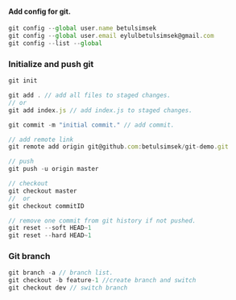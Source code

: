 #### Add config for git.

```javascript
git config --global user.name betulsimsek
git config --global user.email eylulbetulsimsek@gmail.com
git config --list --global
```

### Initialize and push git

```javascript
git init

git add . // add all files to staged changes.
// or 
git add index.js // add index.js to staged changes.

git commit -m "initial commit." // add commit.

// add remote link
git remote add origin git@github.com:betulsimsek/git-demo.git

// push
git push -u origin master

// checkout 
git checkout master 
//  or 
git checkout commitID

// remove one commit from git history if not pushed.
git reset --soft HEAD~1
git reset --hard HEAD~1
```


### Git branch

```javascript
git branch -a // branch list.
git checkout -b feature-1 //create branch and switch
git checkout dev // switch branch


```

<!-- 
push 
pull 
commit 
branch
rebase
merge 
-->